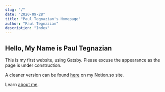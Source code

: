 ```yaml
---
slug: "/"
date: "2020-09-28"
title: "Paul Tegnazian's Homepage"
author: "Paul Tegnazian"
description: "Index"
---
```


## Hello, My Name is Paul Tegnazian

This is my first website, using Gatsby. Please excuse the appearance as the page is under construction.

A cleaner version can be found [here](https://www.notion.so/paultegnazian/Paul-Tegnazian-s-Musings-af2ee005be83467b80ef192ecbcc4674) on my Notion.so site.

Learn [about me](https://www.notion.so/paultegnazian/About-Paul-Tegnazian-f707ac725ac64f1e88b622547b0012e6).
